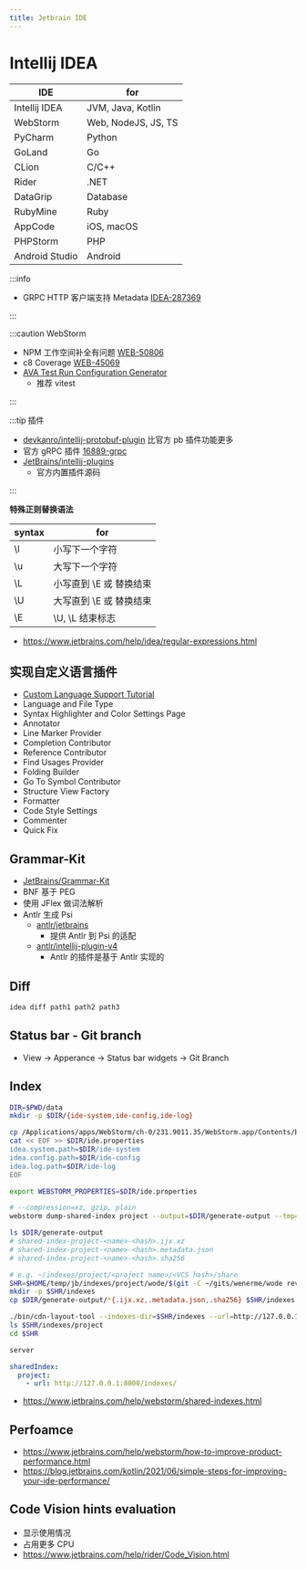 ```yaml
---
title: Jetbrain IDE
---
```


# Intellij IDEA

| IDE            | for                 |
| -------------- | ------------------- |
| Intellij IDEA  | JVM, Java, Kotlin   |
| WebStorm       | Web, NodeJS, JS, TS |
| PyCharm        | Python              |
| GoLand         | Go                  |
| CLion          | C/C++               |
| Rider          | .NET                |
| DataGrip       | Database            |
| RubyMine       | Ruby                |
| AppCode        | iOS, macOS          |
| PHPStorm       | PHP                 |
| Android Studio | Android             |

:::info

- GRPC HTTP 客户端支持 Metadata [IDEA-287369](https://youtrack.jetbrains.com/issue/IDEA-287369)

:::

:::caution WebStorm

- NPM 工作空间补全有问题 [WEB-50806](https://youtrack.jetbrains.com/issue/WEB-50806)
- c8 Coverage [WEB-45069](https://youtrack.jetbrains.com/issue/WEB-45069)
- [AVA Test Run Configuration Generator](https://plugins.jetbrains.com/plugin/13835-ava-test-run-configuration-generator)
  - 推荐 vitest

:::

:::tip 插件

- [devkanro/intellij-protobuf-plugin](https://github.com/devkanro/intellij-protobuf-plugin)
  比官方 pb 插件功能更多
- 官方 gRPC 插件 [16889-grpc](https://plugins.jetbrains.com/plugin/16889-grpc)
- [JetBrains/intellij-plugins](https://github.com/JetBrains/intellij-plugins)
  - 官方内置插件源码

:::

**特殊正则替换语法**

| syntax | for                     |
| ------ | ----------------------- |
| \l     | 小写下一个字符          |
| \u     | 大写下一个字符          |
| \L     | 小写直到 \E 或 替换结束 |
| \U     | 大写直到 \E 或 替换结束 |
| \E     | \U, \L 结束标志         |

- https://www.jetbrains.com/help/idea/regular-expressions.html

## 实现自定义语言插件

- [Custom Language Support Tutorial](http://www.jetbrains.org/intellij/sdk/docs/tutorials/custom_language_support_tutorial.html)
- Language and File Type
- Syntax Highlighter and Color Settings Page
- Annotator
- Line Marker Provider
- Completion Contributor
- Reference Contributor
- Find Usages Provider
- Folding Builder
- Go To Symbol Contributor
- Structure View Factory
- Formatter
- Code Style Settings
- Commenter
- Quick Fix

## Grammar-Kit

- [JetBrains/Grammar-Kit](https://github.com/JetBrains/Grammar-Kit)
- BNF 基于 PEG
- 使用 JFlex 做词法解析
- Antlr 生成 Psi
  - [antlr/jetbrains](https://github.com/antlr/jetbrains)
    - 提供 Antlr 到 Psi 的适配
  - [antlr/intellij-plugin-v4](https://github.com/antlr/intellij-plugin-v4)
    - Antlr 的插件是基于 Antlr 实现的

## Diff

```bash
idea diff path1 path2 path3
```

## Status bar - Git branch

- View -> Apperance -> Status bar widgets -> Git Branch

## Index

```bash
DIR=$PWD/data
mkdir -p $DIR/{ide-system,ide-config,ide-log}

cp /Applications/apps/WebStorm/ch-0/231.9011.35/WebStorm.app/Contents/bin/idea.properties $DIR/ide.properties
cat << EOF >> $DIR/ide.properties
idea.system.path=$DIR/ide-system
idea.config.path=$DIR/ide-config
idea.log.path=$DIR/ide-log
EOF

export WEBSTORM_PROPERTIES=$DIR/ide.properties

# --compression=xz, gzip, plain
webstorm dump-shared-index project --output=$DIR/generate-output --tmp=$DIR/temp --project-dir=$HOME/gits/wenerme/wode --project-id=wode --commit=$(git -C ~/gits/wenerme/wode rev-parse HEAD)

ls $DIR/generate-output
# shared-index-project-<name>-<hash>.ijx.xz
# shared-index-project-<name>-<hash>.metadata.json
# shared-index-project-<name>-<hash>.sha256

# e.g. ~/indexes/project/<project name>/<VCS hash>/share
SHR=$HOME/temp/jb/indexes/project/wode/$(git -C ~/gits/wenerme/wode rev-parse HEAD)/share
mkdir -p $SHR/indexes
cp $DIR/generate-output/*{.ijx.xz,.metadata.json,.sha256} $SHR/indexes

./bin/cdn-layout-tool --indexes-dir=$SHR/indexes --url=http://127.0.0.1:8000/indexes
ls $SHR/indexes/project
cd $SHR

server
```

```yaml title="$PROJECT_DIR/intellij.yaml"
sharedIndex:
  project:
    - url: http://127.0.0.1:8000/indexes/
```

- https://www.jetbrains.com/help/webstorm/shared-indexes.html

## Perfoamce

- https://www.jetbrains.com/help/webstorm/how-to-improve-product-performance.html
- https://blog.jetbrains.com/kotlin/2021/06/simple-steps-for-improving-your-ide-performance/

## Code Vision hints evaluation

- 显示使用情况
- 占用更多 CPU
- https://www.jetbrains.com/help/rider/Code_Vision.html
